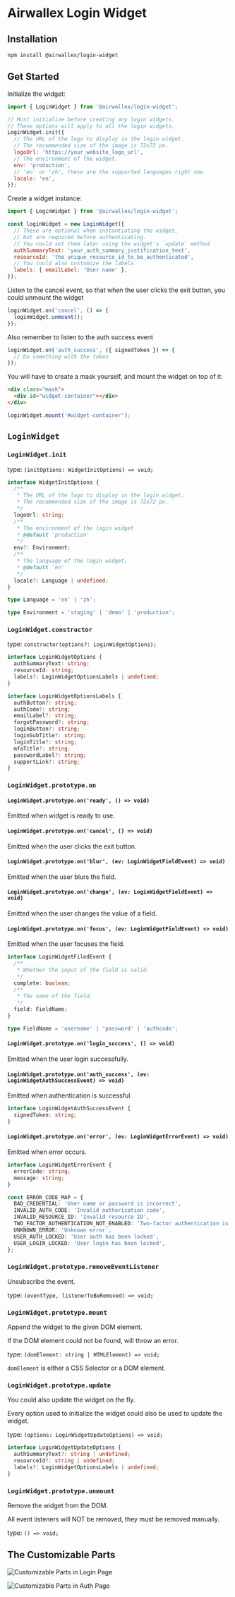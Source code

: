 # Airwallex Login Widget

## Installation

```shell
npm install @airwallex/login-widget
```

## Get Started

Initialize the widget:

```js
import { LoginWidget } from '@airwallex/login-widget';

// Must initialize before creating any login widgets.
// These options will apply to all the login widgets.
LoginWidget.init({
  // The URL of the logo to display in the login widget.
  // The recommended size of the image is 72x72 px.
  logoUrl: 'https://your_website_logo_url',
  // The environment of the widget.
  env: 'production',
  // 'en' or 'zh', these are the supported languages right now
  locale: 'en',
});
```

Create a widget instance:

```js
import { LoginWidget } from '@airwallex/login-widget';

const loginWidget = new LoginWidget({
  // These are optional when instantiating the widget,
  // but are required before authenticating.
  // You could set them later using the widget's `update` method
  authSummaryText: 'your_auth_summary_justification_text',
  resourceId: 'the_unique_resource_id_to_be_authenticated',
  // You could also customize the labels
  labels: { emailLabel: 'User name' },
});
```

Listen to the cancel event, so that when the user clicks the exit button, you could unmount the widget

```js
loginWidget.on('cancel', () => {
  loginWidget.unmount();
});
```

Also remember to listen to the auth success event

```js
loginWidget.on('auth_success', ({ signedToken }) => {
  // Do something with the token
});
```

You will have to create a mask yourself, and mount the widget on top of it:

```html
<div class="mask">
  <div id="widget-container"></div>
</div>
```

```js
loginWidget.mount('#widget-container');
```

## `LoginWidget`

### `LoginWidget.init`

type: `(initOptions: WidgetInitOptions) => void;`

```typescript
interface WidgetInitOptions {
  /**
   * The URL of the logo to display in the login widget.
   * The recommended size of the image is 72x72 px.
   */
  logoUrl: string;
  /**
   * The environment of the login widget
   * @default 'production'
   */
  env?: Environment;
  /**
   * The language of the login widget.
   * @default 'en'
   */
  locale?: Language | undefined;
}

type Language = 'en' | 'zh';

type Environment = 'staging' | 'demo' | 'production';
```

### `LoginWidget.constructor`

type: `constructor(options?: LoginWidgetOptions);`

```typescript
interface LoginWidgetOptions {
  authSummaryText: string;
  resourceId: string;
  labels?: LoginWidgetOptionsLabels | undefined;
}

interface LoginWidgetOptionsLabels {
  authButton?: string;
  authCode?: string;
  emailLabel?: string;
  forgotPassword?: string;
  loginButton?: string;
  loginSubTitle?: string;
  loginTitle?: string;
  mfaTitle?: string;
  passwordLabel?: string;
  supportLink?: string;
}
```

### `LoginWidget.prototype.on`

#### `LoginWidget.prototype.on('ready', () => void)`

Emitted when widget is ready to use.

#### `LoginWidget.prototype.on('cancel', () => void)`

Emitted when the user clicks the exit button.

#### `LoginWidget.prototype.on('blur', (ev: LoginWidgetFieldEvent) => void)`

Emitted when the user blurs the field.

#### `LoginWidget.prototype.on('change', (ev: LoginWidgetFieldEvent) => void)`

Emitted when the user changes the value of a field.

#### `LoginWidget.prototype.on('focus', (ev: LoginWidgetFieldEvent) => void)`

Emitted when the user focuses the field.

```typescript
interface LoginWidgetFiledEvent {
  /**
   * Whether the input of the field is valid.
   */
  complete: boolean;
  /**
   * The name of the field.
   */
  field: FieldName;
}

type FieldName = 'username' | 'password' | 'authcode';
```

#### `LoginWidget.prototype.on('login_success', () => void)`

Emitted when the user login successfully.

#### `LoginWidget.prototype.on('auth_success', (ev: LoginWidgetAuthSuccessEvent) => void)`

Emitted when authentication is successful.

```typescript
interface LoginWidgetAuthSuccessEvent {
  signedToken: string;
}
```

#### `LoginWidget.prototype.on('error', (ev: LoginWidgetErrorEvent) => void)`

Emitted when error occurs.

```typescript
interface LoginWidgetErrorEvent {
  errorCode: string;
  message: string;
}

const ERROR_CODE_MAP = {
  BAD_CREDENTIAL: 'User name or password is incorrect',
  INVALID_AUTH_CODE: 'Invalid authorization code',
  INVALID_RESOURCE_ID: 'Invalid resource ID',
  TWO_FACTOR_AUTHENTICATION_NOT_ENABLED: 'Two-factor authentication is not enabled',
  UNKNOWN_ERROR: 'Unknown error',
  USER_AUTH_LOCKED: 'User auth has been locked',
  USER_LOGIN_LOCKED: 'User login has been locked',
};
```

### `LoginWidget.prototype.removeEventListener`

Unsubscribe the event.

type: `(eventType, listenerToBeRemoved) => void;`

### `LoginWidget.prototype.mount`

Append the widget to the given DOM element.

If the DOM element could not be found, will throw an error.

type: `(domElement: string | HTMLElement) => void;`

`domElement` is either a CSS Selector or a DOM element.

### `LoginWidget.prototype.update`

You could also update the widget on the fly.

Every option used to initialize the widget could also be used to update the widget.

type: `(options: LoginWidgetUpdateOptions) => void;`

```typescript
interface LoginWidgetUpdateOptions {
  authSummaryText?: string | undefined;
  resourceId?: string | undefined;
  labels?: LoginWidgetOptionsLabels | undefined;
}
```

### `LoginWidget.prototype.unmount`

Remove the widget from the DOM.

All event listeners will NOT be removed, they must be removed manually.

type: `() => void;`

## The Customizable Parts

![Customizable Parts in Login Page](assets/customizable-parts-login.png)

![Customizable Parts in Auth Page](assets/customizable-parts-auth.png)

